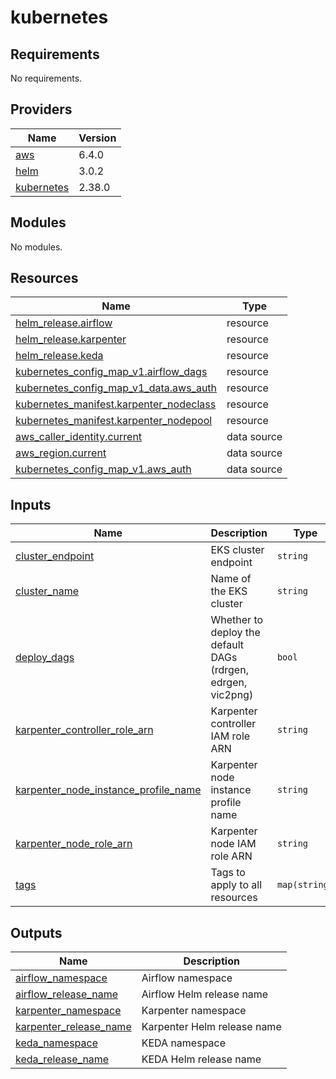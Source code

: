 # kubernetes

<!-- BEGINNING OF PRE-COMMIT-TERRAFORM DOCS HOOK -->
## Requirements

No requirements.

## Providers

| Name | Version |
|------|---------|
| <a name="provider_aws"></a> [aws](#provider\_aws) | 6.4.0 |
| <a name="provider_helm"></a> [helm](#provider\_helm) | 3.0.2 |
| <a name="provider_kubernetes"></a> [kubernetes](#provider\_kubernetes) | 2.38.0 |

## Modules

No modules.

## Resources

| Name | Type |
|------|------|
| [helm_release.airflow](https://registry.terraform.io/providers/hashicorp/helm/latest/docs/resources/release) | resource |
| [helm_release.karpenter](https://registry.terraform.io/providers/hashicorp/helm/latest/docs/resources/release) | resource |
| [helm_release.keda](https://registry.terraform.io/providers/hashicorp/helm/latest/docs/resources/release) | resource |
| [kubernetes_config_map_v1.airflow_dags](https://registry.terraform.io/providers/hashicorp/kubernetes/latest/docs/resources/config_map_v1) | resource |
| [kubernetes_config_map_v1_data.aws_auth](https://registry.terraform.io/providers/hashicorp/kubernetes/latest/docs/resources/config_map_v1_data) | resource |
| [kubernetes_manifest.karpenter_nodeclass](https://registry.terraform.io/providers/hashicorp/kubernetes/latest/docs/resources/manifest) | resource |
| [kubernetes_manifest.karpenter_nodepool](https://registry.terraform.io/providers/hashicorp/kubernetes/latest/docs/resources/manifest) | resource |
| [aws_caller_identity.current](https://registry.terraform.io/providers/hashicorp/aws/latest/docs/data-sources/caller_identity) | data source |
| [aws_region.current](https://registry.terraform.io/providers/hashicorp/aws/latest/docs/data-sources/region) | data source |
| [kubernetes_config_map_v1.aws_auth](https://registry.terraform.io/providers/hashicorp/kubernetes/latest/docs/data-sources/config_map_v1) | data source |

## Inputs

| Name | Description | Type | Default | Required |
|------|-------------|------|---------|:--------:|
| <a name="input_cluster_endpoint"></a> [cluster\_endpoint](#input\_cluster\_endpoint) | EKS cluster endpoint | `string` | n/a | yes |
| <a name="input_cluster_name"></a> [cluster\_name](#input\_cluster\_name) | Name of the EKS cluster | `string` | n/a | yes |
| <a name="input_deploy_dags"></a> [deploy\_dags](#input\_deploy\_dags) | Whether to deploy the default DAGs (rdrgen, edrgen, vic2png) | `bool` | `true` | no |
| <a name="input_karpenter_controller_role_arn"></a> [karpenter\_controller\_role\_arn](#input\_karpenter\_controller\_role\_arn) | Karpenter controller IAM role ARN | `string` | n/a | yes |
| <a name="input_karpenter_node_instance_profile_name"></a> [karpenter\_node\_instance\_profile\_name](#input\_karpenter\_node\_instance\_profile\_name) | Karpenter node instance profile name | `string` | n/a | yes |
| <a name="input_karpenter_node_role_arn"></a> [karpenter\_node\_role\_arn](#input\_karpenter\_node\_role\_arn) | Karpenter node IAM role ARN | `string` | n/a | yes |
| <a name="input_tags"></a> [tags](#input\_tags) | Tags to apply to all resources | `map(string)` | n/a | yes |

## Outputs

| Name | Description |
|------|-------------|
| <a name="output_airflow_namespace"></a> [airflow\_namespace](#output\_airflow\_namespace) | Airflow namespace |
| <a name="output_airflow_release_name"></a> [airflow\_release\_name](#output\_airflow\_release\_name) | Airflow Helm release name |
| <a name="output_karpenter_namespace"></a> [karpenter\_namespace](#output\_karpenter\_namespace) | Karpenter namespace |
| <a name="output_karpenter_release_name"></a> [karpenter\_release\_name](#output\_karpenter\_release\_name) | Karpenter Helm release name |
| <a name="output_keda_namespace"></a> [keda\_namespace](#output\_keda\_namespace) | KEDA namespace |
| <a name="output_keda_release_name"></a> [keda\_release\_name](#output\_keda\_release\_name) | KEDA Helm release name |
<!-- END OF PRE-COMMIT-TERRAFORM DOCS HOOK -->
